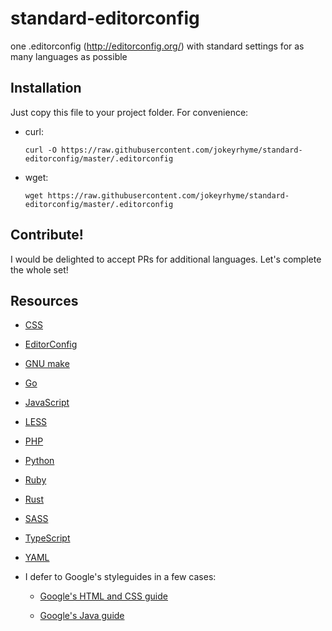# standard-editorconfig

one .editorconfig (http://editorconfig.org/) with standard settings for as many languages as possible


## Installation

Just copy this file to your project folder. For convenience:

- curl:

    `curl -O https://raw.githubusercontent.com/jokeyrhyme/standard-editorconfig/master/.editorconfig`

- wget:

    `wget https://raw.githubusercontent.com/jokeyrhyme/standard-editorconfig/master/.editorconfig`


## Contribute!

I would be delighted to accept PRs for additional languages. Let's complete the whole set!


## Resources

- [CSS](http://cssguidelin.es/#syntax-and-formatting)

- [EditorConfig](http://EditorConfig.org)

- [GNU make](https://www.gnu.org/software/make/manual/html_node/Recipe-Syntax.html)

- [Go](https://golang.org/cmd/gofmt/)

- [JavaScript](https://github.com/feross/standard)

- [LESS](https://github.com/less/less-docs#less-standards)

- [PHP](http://www.php-fig.org/psr/psr-2/)

- [Python](https://www.python.org/dev/peps/pep-0008/#code-lay-out)

- [Ruby](http://www.caliban.org/ruby/rubyguide.shtml#indentation)

- [Rust](https://github.com/rust-lang/rust/blob/master/src/doc/style/style/whitespace.md)

- [SASS](https://sass-guidelin.es/#syntax--formatting)

- [TypeScript](https://github.com/Microsoft/TypeScript/wiki/Coding-guidelines)

- [YAML](http://yaml.org/spec/1.2/2009-07-21/spec.html#id2576668)

- I defer to Google's styleguides in a few cases:

    - [Google's HTML and CSS guide](https://google.github.io/styleguide/htmlcssguide.xml#General_Formatting_Rules)

    - [Google's Java guide](https://google.github.io/styleguide/javaguide.html#s4.2-block-indentation)
